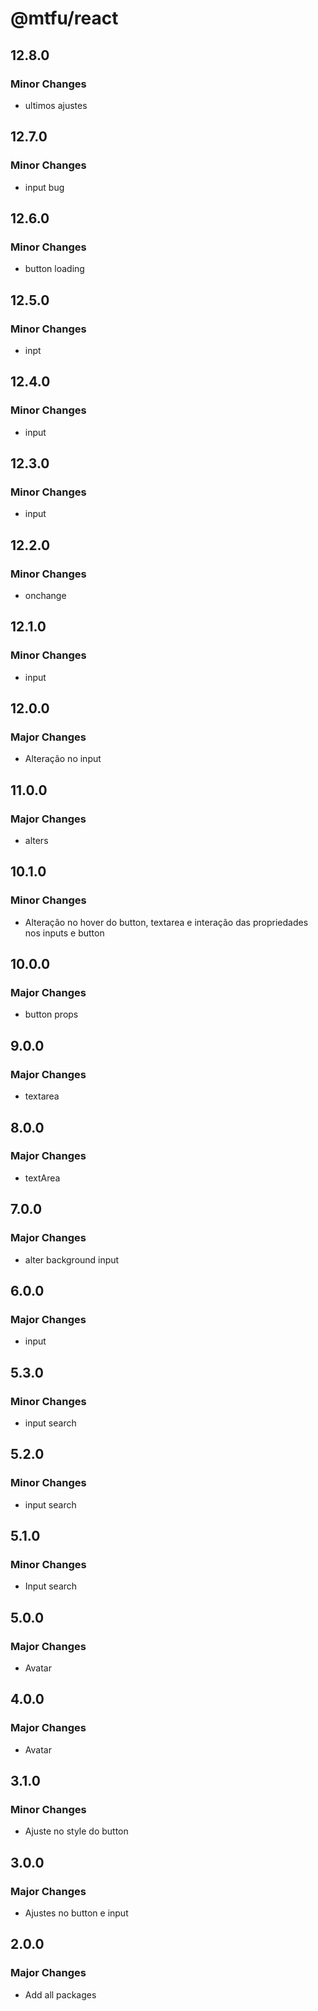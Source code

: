# @mtfu/react

## 12.8.0

### Minor Changes

- ultimos ajustes

## 12.7.0

### Minor Changes

- input bug

## 12.6.0

### Minor Changes

- button loading

## 12.5.0

### Minor Changes

- inpt

## 12.4.0

### Minor Changes

- input

## 12.3.0

### Minor Changes

- input

## 12.2.0

### Minor Changes

- onchange

## 12.1.0

### Minor Changes

- input

## 12.0.0

### Major Changes

- Alteração no input

## 11.0.0

### Major Changes

- alters

## 10.1.0

### Minor Changes

- Alteração no hover do button, textarea e interação das propriedades nos inputs e button

## 10.0.0

### Major Changes

- button props

## 9.0.0

### Major Changes

- textarea

## 8.0.0

### Major Changes

- textArea

## 7.0.0

### Major Changes

- alter background input

## 6.0.0

### Major Changes

- input

## 5.3.0

### Minor Changes

- input search

## 5.2.0

### Minor Changes

- input search

## 5.1.0

### Minor Changes

- Input search

## 5.0.0

### Major Changes

- Avatar

## 4.0.0

### Major Changes

- Avatar

## 3.1.0

### Minor Changes

- Ajuste no style do button

## 3.0.0

### Major Changes

- Ajustes no button e input

## 2.0.0

### Major Changes

- Add all packages
